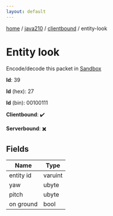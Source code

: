 ```yaml
---
layout: default
---
```


[home](/)  /  [java210](/protocol/java210)  /  [clientbound](/protocol/java210/clientbound)  /  entity-look

# Entity look

Encode/decode this packet in [Sandbox](../../../sandbox/java210#clientbound.entity_look)

**Id**: 39

**Id** (hex): 27

**Id** (bin): 00100111

**Clientbound**: ✔️

**Serverbound**: ✖️

## Fields

Name | Type
---|---
entity id | varuint
yaw | ubyte
pitch | ubyte
on ground | bool
